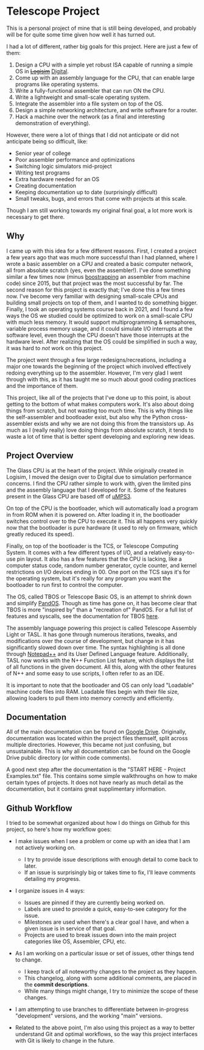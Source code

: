 # Telescope Project

This is a personal project of mine that is still being developed, and probably will be for quite some time given how well it has turned out.

I had a lot of different, rather big goals for this project. Here are just a few of them:
1. Design a CPU with a simple yet robust ISA capable of running a simple OS in ~~[Logisim](https://www.cburch.com/logisim/)~~ [Digital](https://github.com/hneemann/Digital).
2. Come up with an assembly language for the CPU, that can enable large programs like operating systems.
3. Write a fully-functional assembler that can run ON the CPU.
4. Write a lightweight and small-scale operating system.
5. Integrate the assembler into a file system on top of the OS.
6. Design a simple networking architecture, and write software for a router.
7. Hack a machine over the network (as a final and interesting demonstration of everything).

However, there were a lot of things that I did not anticipate or did not anticipate being so difficult, like:
- Senior year of college
- Poor assembler performance and optimizations
- Switching logic simulators mid-project
- Writing test programs
- Extra hardware needed for an OS
- Creating documentation
- Keeping documentation up to date (surprisingly difficult)
- Small tweaks, bugs, and errors that come with projects at this scale.

Though I am still working towards my original final goal, a lot more work is necessary to get there.

## Why

I came up with this idea for a few different reasons. First, I created a project a few years ago that was much more successful than I had planned, where I wrote a basic assembler on a CPU and created a basic computer network, all from absolute scratch (yes, even the assembler!). I've done something similar a few times now (minus [boostrapping](https://en.wikipedia.org/wiki/Bootstrapping_(compilers)) an assembler from machine code) since 2015, but that project was the most successful by far. The second reason for this project is exactly that; I've done this a few times now. I've become very familiar with designing small-scale CPUs and building small projects on top of them, and I wanted to do something bigger. Finally, I took an operating systems course back in 2021, and I found a few ways the OS we studied could be optimized to work on a small-scale CPU with much less memory. It would support multiprogramming & semaphores, variable process memory usage, and it could simulate I/O interrupts at the software level, even though the CPU doesn't have those interrupts at the hardware level. After realizing that the OS could be simplified in such a way, it was hard to _not_ work on this project.

The project went through a few large redesigns/recreations, including a major one towards the beginning of the project which involved effectively redoing everything up to the assembler. However, I'm very glad I went through with this, as it has taught me so much about good coding practices and the importance of them.

This project, like all of the projects that I've done up to this point, is about getting to the bottom of what makes computers work. It's also about doing things from scratch, but not wasting too much time. This is why things like the self-assembler and bootloader exist, but also why the Python cross-assembler exists and why we are not doing this from the transistors up. As much as I (really really) love doing things from absolute scratch, it tends to waste a lot of time that is better spent developing and exploring new ideas.

## Project Overview

The Glass CPU is at the heart of the project. While originally created in Logisim, I moved the design over to Digital due to simulation performance concerns. I find the CPU rather simple to work with, given the limited pins and the assembly language that I developed for it. Some of the features present in the Glass CPU are based off of [µMPS3](https://wiki.virtualsquare.org/#!education/umps.md).

On top of the CPU is the bootloader, which will automatically load a program in from ROM when it is powered on. After loading it in, the bootloader switches control over to the CPU to execute it. This all happens very quickly now that the bootloader is pure hardware (it used to rely on firmware, which greatly reduced its speed).

Finally, on top of the bootloader is the TCS, or Telescope Computing System. It comes with a few different types of I/O, and a relatively easy-to-use pin layout. It also has a few features that the CPU is lacking, like a computer status code, random number generator, cycle counter, and kernel restrictions on I/O devices ending in 00. One port on the TCS says it's for the operating system, but it's really for any program you want the bootloader to run first to control the computer.

The OS, called TBOS or Telescope Basic OS, is an attempt to shrink down and simplify [PandOS](https://wiki.virtualsquare.org/#!education/pandos.md). Though as time has gone on, it has become clear that TBOS is more "inspired by" than a "recreation of" PandOS. For a full list of features and syscalls, see the documentation for TBOS [here](https://docs.google.com/document/d/1w4tGKG7OOmJUgn_xcEoIwMuiV4fEk35birdfAZGWwIo/edit?usp=sharing).

The assembly language powering this project is called Telescope Assembly Light or TASL. It has gone through numerous iterations, tweaks, and modifications over the course of development, but change in it has significantly slowed down over time. The syntax highlighting is all done through [Notepad++](https://github.com/notepad-plus-plus/notepad-plus-plus) and its User Defined Language feature. Additionally, TASL now works with the N++ Function List feature, which displays the list of all functions in the given document. All this, along with the other features of N++ and some easy to use scripts, I often refer to as an IDE.

It is important to note that the bootloader and OS can only load "Loadable" machine code files into RAM. Loadable files begin with their file size, allowing loaders to pull them into memory correctly and efficiently.

## Documentation

All of the main documentation can be found on [Google Drive](https://drive.google.com/drive/folders/1KU3_15fWw5ZkAqqLl0eGuVECFLYhDBbg?usp=sharing). Originally, documentation was located within the project files themself, split across multiple directories. However, this became not just confusing, but unsustainable. This is why all documentation can be found on the Google Drive public directory (or within code comments).

A good next step after the documentation is the "START HERE - Project Examples.txt" file. This contains some simple walkthroughs on how to make certain types of projects. It does not have nearly as much detail as the documentation, but it contains great supplimentary information.

## Github Workflow

I tried to be somewhat organized about how I do things on Github for this project, so here's how my workflow goes:
- I make issues when I see a problem or come up with an idea that I am not actively working on.
  - I try to provide issue descriptions with enough detail to come back to later.
  - If an issue is surprisingly big or takes time to fix, I'll leave comments detailing my progress.

- I organize issues in 4 ways:
  - Issues are pinned if they are currently being worked on.
  - Labels are used to provide a quick, easy-to-see category for the issue.
  - Milestones are used when there's a clear goal I have, and when a given issue is in service of that goal.
  - Projects are used to break issues down into the main project categories like OS, Assembler, CPU, etc.

- As I am working on a particular issue or set of issues, other things tend to change.
  - I keep track of all noteworthy changes to the project as they happen.
  - This changelog, along with some additional comments, are placed in the **commit descriptions**.
  - While many things might change, I try to minimize the scope of these changes.

- I am attempting to use branches to differentiate between in-progress "development" versions, and the working "main" versions.

- Related to the above point, I'm also using this project as a way to better understand Git and optimal workflows, so the way this project interfaces with Git is likely to change in the future.
